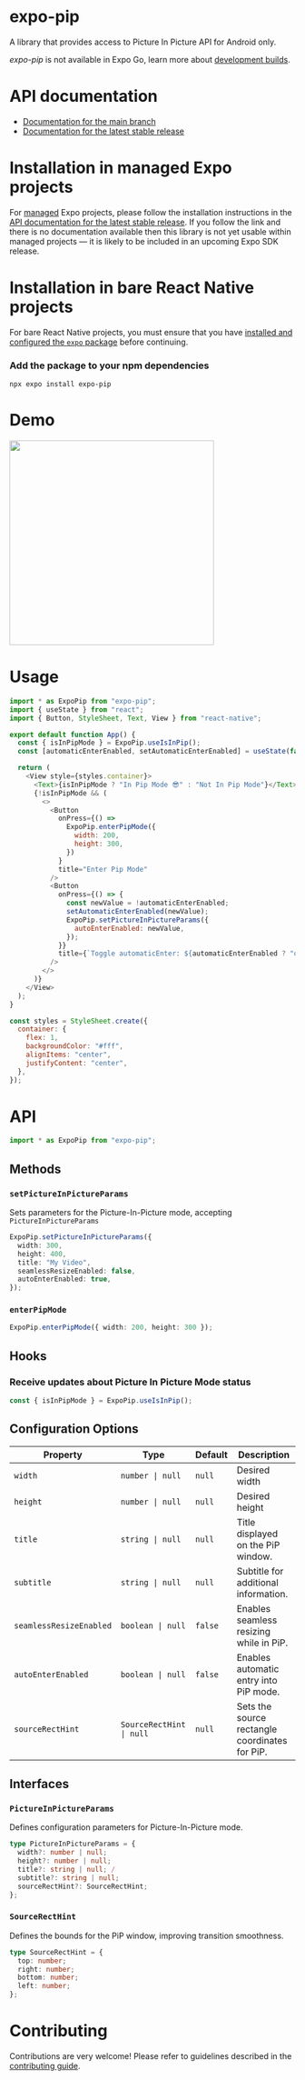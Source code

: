 # expo-pip

A library that provides access to Picture In Picture API for Android only.

_expo-pip_ is not available in Expo Go, learn more about [development builds](https://docs.expo.dev/develop/development-builds/introduction/).

# API documentation

- [Documentation for the main branch](https://github.com/expo/expo/blob/main/docs/pages/versions/unversioned/sdk/pip.md)
- [Documentation for the latest stable release](https://docs.expo.dev/versions/latest/sdk/pip/)

# Installation in managed Expo projects

For [managed](https://docs.expo.dev/archive/managed-vs-bare/) Expo projects, please follow the installation instructions in the [API documentation for the latest stable release](#api-documentation). If you follow the link and there is no documentation available then this library is not yet usable within managed projects &mdash; it is likely to be included in an upcoming Expo SDK release.

# Installation in bare React Native projects

For bare React Native projects, you must ensure that you have [installed and configured the `expo` package](https://docs.expo.dev/bare/installing-expo-modules/) before continuing.

### Add the package to your npm dependencies

```
npx expo install expo-pip
```

# Demo

<a href="https://github.com/EdgarJMesquita/expo-pip"><img src="./docs/assets/new-demo.gif" width="360"></a>

# Usage

```js
import * as ExpoPip from "expo-pip";
import { useState } from "react";
import { Button, StyleSheet, Text, View } from "react-native";

export default function App() {
  const { isInPipMode } = ExpoPip.useIsInPip();
  const [automaticEnterEnabled, setAutomaticEnterEnabled] = useState(false);

  return (
    <View style={styles.container}>
      <Text>{isInPipMode ? "In Pip Mode 😎" : "Not In Pip Mode"}</Text>
      {!isInPipMode && (
        <>
          <Button
            onPress={() =>
              ExpoPip.enterPipMode({
                width: 200,
                height: 300,
              })
            }
            title="Enter Pip Mode"
          />
          <Button
            onPress={() => {
              const newValue = !automaticEnterEnabled;
              setAutomaticEnterEnabled(newValue);
              ExpoPip.setPictureInPictureParams({
                autoEnterEnabled: newValue,
              });
            }}
            title={`Toggle automaticEnter: ${automaticEnterEnabled ? "on" : "off"}`}
          />
        </>
      )}
    </View>
  );
}

const styles = StyleSheet.create({
  container: {
    flex: 1,
    backgroundColor: "#fff",
    alignItems: "center",
    justifyContent: "center",
  },
});
```

# API

```js
import * as ExpoPip from "expo-pip";
```

## Methods

### `setPictureInPictureParams`

Sets parameters for the Picture-In-Picture mode, accepting `PictureInPictureParams`

```typescript
ExpoPip.setPictureInPictureParams({
  width: 300,
  height: 400,
  title: "My Video",
  seamlessResizeEnabled: false,
  autoEnterEnabled: true,
});
```

### `enterPipMode`

```ts
ExpoPip.enterPipMode({ width: 200, height: 300 });
```

## Hooks

### Receive updates about Picture In Picture Mode status

```js
const { isInPipMode } = ExpoPip.useIsInPip();
```

## Configuration Options

| Property                | Type                     | Default | Description                                    |
| ----------------------- | ------------------------ | ------- | ---------------------------------------------- |
| `width`                 | `number \| null`         | `null`  | Desired width                                  |
| `height`                | `number \| null`         | `null`  | Desired height                                 |
| `title`                 | `string \| null`         | `null`  | Title displayed on the PiP window.             |
| `subtitle`              | `string \| null`         | `null`  | Subtitle for additional information.           |
| `seamlessResizeEnabled` | `boolean \| null`        | `false` | Enables seamless resizing while in PiP.        |
| `autoEnterEnabled`      | `boolean \| null`        | `false` | Enables automatic entry into PiP mode.         |
| `sourceRectHint`        | `SourceRectHint \| null` | `null`  | Sets the source rectangle coordinates for PiP. |

## Interfaces

### `PictureInPictureParams`

Defines configuration parameters for Picture-In-Picture mode.

```typescript
type PictureInPictureParams = {
  width?: number | null;
  height?: number | null;
  title?: string | null; /
  subtitle?: string | null;
  sourceRectHint?: SourceRectHint;
};
```

### `SourceRectHint`

Defines the bounds for the PiP window, improving transition smoothness.

```typescript
type SourceRectHint = {
  top: number;
  right: number;
  bottom: number;
  left: number;
};
```

# Contributing

Contributions are very welcome! Please refer to guidelines described in the [contributing guide](https://github.com/expo/expo#contributing).
